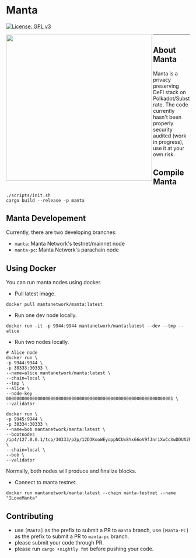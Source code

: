 # Manta
[![License: GPL v3](https://img.shields.io/badge/License-GPLv3-blue.svg)](https://www.gnu.org/licenses/gpl-3.0)

<img align="left" width="400" src="https://github.com/w3f/General-Grants-Program/raw/master/src/badge_black.svg">

<hr>

## About Manta
Manta is a privacy preserving DeFi stack on Polkadot/Substrate. The code currently hasn't been properly security audited (work in progress), use it at your own risk. 

## Compile Manta
```
./scripts/init.sh
cargo build --release -p manta
```

## Manta Developement
Currently, there are two developing branches:
* `manta`: Manta Network's testnet/mainnet node
* `manta-pc`: Manta Network's parachain node

## Using Docker
You can run manta nodes using docker.

* Pull latest image.
```
docker pull mantanetwork/manta:latest
```

* Run one dev node locally.
```
docker run -it -p 9944:9944 mantanetwork/manta:latest --dev --tmp --alice
```

* Run two nodes locally.
```
# Alice node
docker run \
-p 9944:9944 \
-p 30333:30333 \
--name=alice mantanetwork/manta:latest \
--chain=local \
--tmp \
--alice \
--node-key 0000000000000000000000000000000000000000000000000000000000000001 \
--validator

docker run \
-p 9945:9944 \
-p 30334:30333 \
--name=bob mantanetwork/manta:latest \
--bootnodes /ip4/127.0.0.1/tcp/30333/p2p/12D3KooWEyoppNCUx8Yx66oV9fJnriXwCcXwDDUA2kj6vnc6iDEp \
--chain=local \
--bob \
--validator
```
Normally, both nodes will produce and finalize blocks.

* Connect to manta testnet.
```
docker run mantanetwork/manta:latest --chain manta-testnet --name "ILoveManta"
```

## Contributing
* use `[Manta]` as the prefix to submit a PR to `manta` branch, use `[Manta-PC]` as the prefix to submit a PR to `manta-pc` branch.
* please submit your code through PR.
* please run `cargo +nightly fmt` before pushing your code.
